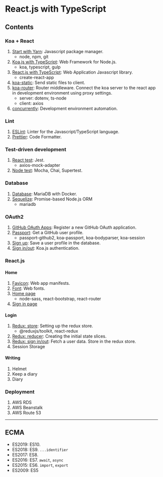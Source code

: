 # React.js with TypeScript

## Contents

### Koa + React

1. [Start with Yarn](docs/001.start.md): Javascript package manager.
   - node, npm, git
2. [Koa.js with TypeScript](docs/002.koa.md): Web Framework for Node.js.
   - koa, typescript, gulp
3. [React.js with TypeScript](docs/003.react.md): Web Application Javascript library.
   - create-react-app
4. [koa-static](docs/004.koa-static.md): Send static files to client.
5. [koa-router](docs/005.koa-router.md): Router middleware. Connect the koa server to the react app in development environment using proxy settings.
   - server: dotenv, ts-node
   - client: axios
6. [concurrently](docs/006.concurrently.md): Development environment automation.

### Lint

1. [ESLint](docs/007.eslint.md): Linter for the Javascript/TypeScript language.
2. [Prettier](docs/008.prettier.md): Code Formatter.

### Test-driven development

1. [React test](docs/009.react-test.md): Jest.
   - axios-mock-adapter
2. [Node test](docs/010.node-test.md): Mocha, Chai, Supertest.

### Database

1. [Database](docs/011.database.md): MariaDB with Docker.
2. [Sequelize](docs/012.sequelize.md): Promise-based Node.js ORM
   - mariadb

### OAuth2

1. [GitHub OAuth Apps](docs/013.github-oauth.md): Register a new GitHub OAuth application.
2. [Passport](docs/014.passport.md): Get a GitHub user profile.
   - passport-github2, koa-passport, koa-bodyparser, koa-session
3. [Sign up](docs/015.signup.md): Save a user profile in the database.
4. [Sign in/out](docs/016.singin-out.md): Koa.js authentication.

### React.js

#### Home

1. [Favicon](docs/017.favicon.md): Web app manifests.
2. [Font](docs/018.font.md): Web fonts.
3. [Home page](docs/019.home.md)
   - node-sass, react-bootstrap, react-router
4. [Sign in page](docs/020.signin.md)

#### Login

1. [Redux: store](docs/021.redux.md): Setting up the redux store.
   - @reduxjs/toolkit, react-redux
2. [Redux: reducer](docs/022.reducer.md): Creating the initial state slices.
3. [Redux: sign in/out](docs/023.signout.md): Fetch a user data. Store in the redux store.
4. Session Storage

#### Writing

1. Helmet
2. Keep a diary
3. Diary

### Deployment

1. AWS RDS
2. AWS Beanstalk
3. AWS Route 53

---

## ECMA

- ES2019: ES10.
- ES2018: ES9. `...identifier`
- ES2017: ES8.
- ES2016: ES7. `await`, `async`
- ES2015: ES6. `import`, `export`
- ES2009: ES5
